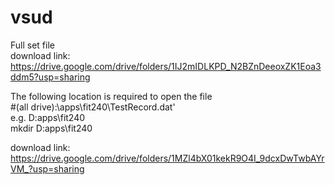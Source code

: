 # vsud  
Full set file  
download link:  
https://drive.google.com/drive/folders/1IJ2mIDLKPD_N2BZnDeeoxZK1Eoa3ddm5?usp=sharing  
  
  
  
The following location is required to open the file  
#(all drive):\\apps\\fit240\\TestRecord.dat'  
e.g. D:apps\fit240  
mkdir D:apps\fit240  
  
download link:  
https://drive.google.com/drive/folders/1MZl4bX01kekR9O4I_9dcxDwTwbAYrVM_?usp=sharing
